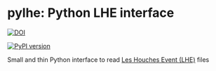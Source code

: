 # pylhe: Python LHE interface

[![DOI](https://zenodo.org/badge/34966492.svg)](https://zenodo.org/badge/latestdoi/34966492)

[![PyPI version](https://badge.fury.io/py/pylhe.svg)](https://badge.fury.io/py/pylhe)

Small and thin Python interface to read [Les Houches Event (LHE)](https://inspirehep.net/record/725284) files

